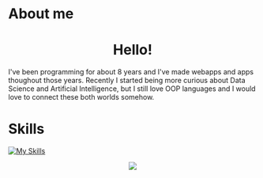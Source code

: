 # About me
<h1 align="center">
  Hello!<br>
</h1>
  I've been programming for about 8 years and I've made webapps and apps thoughout those years.
  Recently I started being more curious about Data Science and Artificial Intelligence, but I still love OOP languages and I would love to connect these both worlds somehow.<br>

# Skills

[![My Skills](https://skillicons.dev/icons?i=c,cs,css,docker,html,java,js,mysql,php,py)](https://skillicons.dev)

<p align="center">
  <a href="https://github.com/pevent">
    <img src="https://komarev.com/ghpvc/?username=pevent&color=blue&style=flat)" />
  </a>
</p>

<!---| <a href="https://github.com/pevent/github-readme-stats"><img align="center" src="https://github-readme-stats.vercel.app/api?username=pevent&show_icons=true&include_all_commits=true&theme=buefy&hide_border=true" alt="Pevent's github stats" /></a> | <a href="https://github.com/pevent/github-readme-stats"><img align="center" src="https://github-readme-stats.vercel.app/api/top-langs/?username=pevent&layout=compact&theme=buefy&hide_border=true" /></a> |
| ------------- | ------------- |--->
